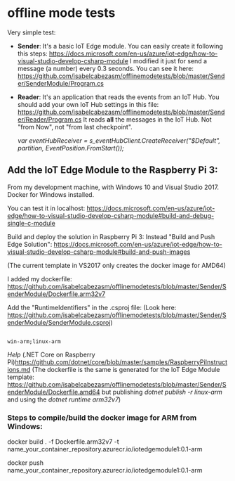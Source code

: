 # offline mode tests

Very simple test:

- **Sender**:  It's a basic IoT Edge module. You can easily create it following this steps:
https://docs.microsoft.com/en-us/azure/iot-edge/how-to-visual-studio-develop-csharp-module
I modified it just for send a message (a number) every 0.3 seconds.
You can see it here:
https://github.com/isabelcabezasm/offlinemodetests/blob/master/Sender/SenderModule/Program.cs


- **Reader**: It's an application that reads the events from an IoT Hub.
You should add your own IoT Hub settings in this file: 
https://github.com/isabelcabezasm/offlinemodetests/blob/master/Sender/Reader/Program.cs
It reads **all** the messages in the IoT Hub. Not "from Now", not "from last checkpoint".

  *var eventHubReceiver = s_eventHubClient.CreateReceiver("$Default", partition, EventPosition.FromStart());*


## Add the IoT Edge Module to the Raspberry Pi 3:
From my development machine, with Windows 10 and Visual Studio 2017.  
Docker for Windows installed.

You can test it in localhost:
https://docs.microsoft.com/en-us/azure/iot-edge/how-to-visual-studio-develop-csharp-module#build-and-debug-single-c-module

Build and deploy the solution in Raspberry Pi 3:
Instead "Build and Push Edge Solution":
https://docs.microsoft.com/en-us/azure/iot-edge/how-to-visual-studio-develop-csharp-module#build-and-push-images

(The current template in VS2017 only creates the docker image for AMD64)

I added my dockerfile: 
https://github.com/isabelcabezasm/offlinemodetests/blob/master/Sender/SenderModule/Dockerfile.arm32v7

Add the "RuntimeIdentifiers" in the .csproj file: (Look here: https://github.com/isabelcabezasm/offlinemodetests/blob/master/Sender/SenderModule/SenderModule.csproj)
<pre><code>
<RuntimeIdentifiers>win-arm;linux-arm</RuntimeIdentifiers> 
</code></pre>

 *Help* (.NET Core on Raspberry Pi)https://github.com/dotnet/core/blob/master/samples/RaspberryPiInstructions.md
(The dockerfile is the same is generated for the IoT Edge Module template: https://github.com/isabelcabezasm/offlinemodetests/blob/master/Sender/SenderModule/Dockerfile.amd64 but publishing *dotnet publish -r linux-arm* and using the *dotnet runtime arm32v7*)

### Steps to compile/build the docker image for ARM from Windows:
docker build . -f Dockerfile.arm32v7 -t name_your_container_repository.azurecr.io/iotedgemodule1:0.1-arm

docker push name_your_container_repository.azurecr.io/iotedgemodule1:0.1-arm


